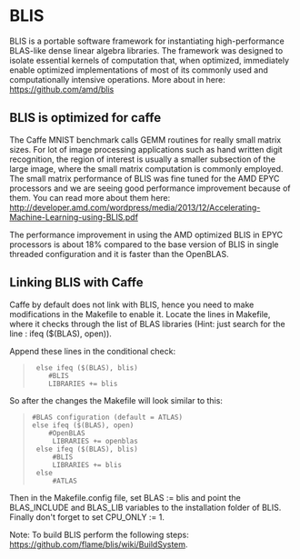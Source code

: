# BLIS
BLIS is a portable software framework for instantiating high-performance BLAS-like dense linear algebra libraries. The framework was designed to isolate essential kernels of computation that, when optimized, immediately enable optimized implementations of most of its commonly used and computationally intensive operations. More about in here: https://github.com/amd/blis

## BLIS is optimized for caffe
The Caffe MNIST benchmark calls GEMM routines for really small matrix sizes. For lot of image processing applications such as hand written digit recognition, the region of interest is usually a smaller subsection of the large image, where the small matrix computation is commonly employed. The small matrix performance of BLIS was fine tuned for the AMD EPYC processors and we are seeing good performance improvement because of them. You can read more about them here: http://developer.amd.com/wordpress/media/2013/12/Accelerating-Machine-Learning-using-BLIS.pdf

The performance improvement in using the AMD optimized BLIS in EPYC processors is about 18% compared to the base version of BLIS in single threaded configuration and it is faster than the OpenBLAS.

## Linking BLIS with Caffe
Caffe by default does not link with BLIS, hence you need to make modifications in the Makefile to enable it. Locate the lines in Makefile, where it checks through the list of BLAS libraries (Hint: just search for the line : ifeq ($(BLAS), open)).  

Append these lines in the conditional check:

>
>      else ifeq ($(BLAS), blis)
>         #BLIS
>         LIBRARIES += blis
> 

So after the changes the Makefile will look similar to this:

>
>     #BLAS configuration (default = ATLAS)
>     else ifeq ($(BLAS), open)
>         #OpenBLAS
>          LIBRARIES += openblas
>      else ifeq ($(BLAS), blis)
>          #BLIS
>          LIBRARIES += blis
>      else
>          #ATLAS 

Then in the Makefile.config file, set BLAS := blis and point the BLAS_INCLUDE and BLAS_LIB variables to the installation folder of BLIS. Finally don't forget to set  CPU_ONLY := 1.

Note:
To build BLIS perform the following steps: https://github.com/flame/blis/wiki/BuildSystem.